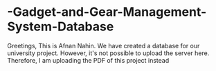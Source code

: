 # -Gadget-and-Gear-Management-System-Database
Greetings, This is Afnan Nahin. We have created a database for our university project. However, it's not possible to upload the server here. Therefore, I am uploading the PDF of this project instead
